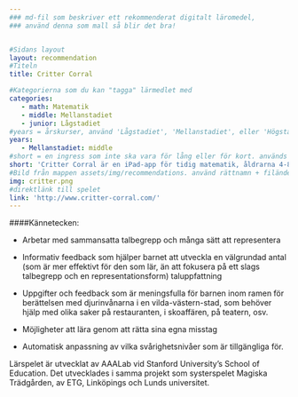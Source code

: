 ```yaml
---
### md-fil som beskriver ett rekommenderat digitalt läromedel,
### använd denna som mall så blir det bra!


#Sidans layout
layout: recommendation
#Titeln
title: Critter Corral

#Kategorierna som du kan "tagga" lärmedlet med
categories:
   - math: Matematik
   - middle: Mellanstadiet
   - junior: Lågstadiet
#years = årskurser, använd 'Lågstadiet', 'Mellanstadiet', eller 'Högstadiet'
years:
   - Mellanstadiet: middle
#short = en ingress som inte ska vara för lång eller för kort. används i previews av materialet samt i materialet som just ingress
short: 'Critter Corral är en iPad-app för tidig matematik, åldrarna 4-8.'
#Bild från mappen assets/img/recommendations. använd rättnamn + filändelse. tex 'critter.png' eller 'garden1.jpg'
img: critter.png
#direktlänk till spelet
link: 'http://www.critter-corral.com/'
---
```



####Kännetecken:

* Arbetar med sammansatta talbegrepp och många sätt att representera

* Informativ feedback som hjälper barnet att utveckla en välgrundad antal (som är mer effektivt för den som lär, än att fokusera på ett slags talbegrepp och en representationsform) taluppfattning

* Uppgifter och feedback som är meningsfulla för barnen inom ramen för berättelsen med djurinvånarna i en vilda-västern-stad, som behöver hjälp med olika saker på restauranten, i skoaffären, på teatern, osv.

* Möjligheter att lära genom att rätta sina egna misstag

* Automatisk anpassning av vilka svårighetsnivåer som är tillgängliga för.


Lärspelet är utvecklat av AAALab vid Stanford University’s School of Education. Det utvecklades i samma projekt som systerspelet Magiska Trädgården, av ETG, Linköpings och Lunds universitet.
